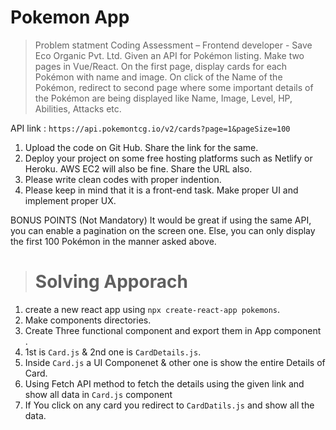  # Pokemon App

 > Problem statment
 Coding Assessment – Frontend developer - Save Eco Organic Pvt. Ltd.
Given an API for Pokémon listing. Make two pages in Vue/React. On the first page, display cards for each Pokémon with name and image. On click of the Name of the Pokémon, redirect to second page where some important details of the Pokémon are being displayed like Name, Image, Level, HP, Abilities, Attacks etc.

API link : `https://api.pokemontcg.io/v2/cards?page=1&pageSize=100`
1. Upload the code on Git Hub. Share the link for the same.
2. Deploy your project on some free hosting platforms such as Netlify or Heroku. AWS EC2 will also be fine. Share the URL also.
3. Please write clean codes with proper indention.
4. Please keep in mind that it is a front-end task. Make proper UI and implement proper UX.

BONUS POINTS (Not Mandatory)
It would be great if using the same API, you can enable a pagination on the screen one. Else, you can only display the first 100 Pokémon in the manner asked above.

> # Solving Apporach 

1. create a new react app using `npx create-react-app pokemons`.
2. Make components directories.
3. Create Three functional component and export them in App component .
4. 1st is `Card.js` &  2nd one is `CardDetails.js`.
5. Inside `Card.js` a UI Componenet & other one is show the entire Details of Card.
6. Using Fetch API method to fetch the details using the given link and show all data in `Card.js` component
7. If You click on any card you redirect to `CardDatils.js` and show all the data.

